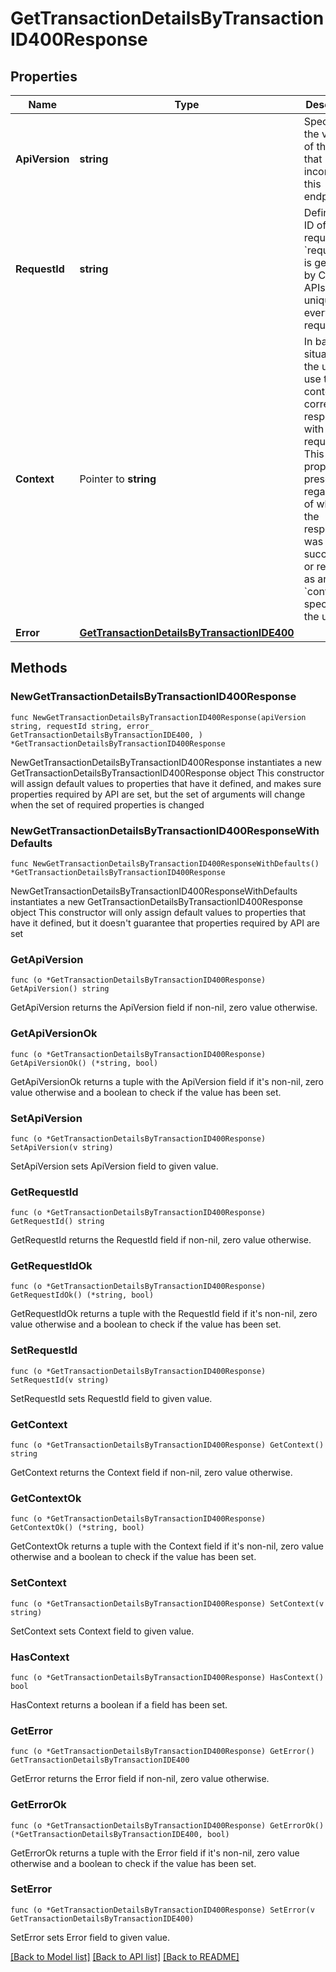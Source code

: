 # GetTransactionDetailsByTransactionID400Response

## Properties

Name | Type | Description | Notes
------------ | ------------- | ------------- | -------------
**ApiVersion** | **string** | Specifies the version of the API that incorporates this endpoint. | 
**RequestId** | **string** | Defines the ID of the request. The &#x60;requestId&#x60; is generated by Crypto APIs and it&#39;s unique for every request. | 
**Context** | Pointer to **string** | In batch situations the user can use the context to correlate responses with requests. This property is present regardless of whether the response was successful or returned as an error. &#x60;context&#x60; is specified by the user. | [optional] 
**Error** | [**GetTransactionDetailsByTransactionIDE400**](GetTransactionDetailsByTransactionIDE400.md) |  | 

## Methods

### NewGetTransactionDetailsByTransactionID400Response

`func NewGetTransactionDetailsByTransactionID400Response(apiVersion string, requestId string, error_ GetTransactionDetailsByTransactionIDE400, ) *GetTransactionDetailsByTransactionID400Response`

NewGetTransactionDetailsByTransactionID400Response instantiates a new GetTransactionDetailsByTransactionID400Response object
This constructor will assign default values to properties that have it defined,
and makes sure properties required by API are set, but the set of arguments
will change when the set of required properties is changed

### NewGetTransactionDetailsByTransactionID400ResponseWithDefaults

`func NewGetTransactionDetailsByTransactionID400ResponseWithDefaults() *GetTransactionDetailsByTransactionID400Response`

NewGetTransactionDetailsByTransactionID400ResponseWithDefaults instantiates a new GetTransactionDetailsByTransactionID400Response object
This constructor will only assign default values to properties that have it defined,
but it doesn't guarantee that properties required by API are set

### GetApiVersion

`func (o *GetTransactionDetailsByTransactionID400Response) GetApiVersion() string`

GetApiVersion returns the ApiVersion field if non-nil, zero value otherwise.

### GetApiVersionOk

`func (o *GetTransactionDetailsByTransactionID400Response) GetApiVersionOk() (*string, bool)`

GetApiVersionOk returns a tuple with the ApiVersion field if it's non-nil, zero value otherwise
and a boolean to check if the value has been set.

### SetApiVersion

`func (o *GetTransactionDetailsByTransactionID400Response) SetApiVersion(v string)`

SetApiVersion sets ApiVersion field to given value.


### GetRequestId

`func (o *GetTransactionDetailsByTransactionID400Response) GetRequestId() string`

GetRequestId returns the RequestId field if non-nil, zero value otherwise.

### GetRequestIdOk

`func (o *GetTransactionDetailsByTransactionID400Response) GetRequestIdOk() (*string, bool)`

GetRequestIdOk returns a tuple with the RequestId field if it's non-nil, zero value otherwise
and a boolean to check if the value has been set.

### SetRequestId

`func (o *GetTransactionDetailsByTransactionID400Response) SetRequestId(v string)`

SetRequestId sets RequestId field to given value.


### GetContext

`func (o *GetTransactionDetailsByTransactionID400Response) GetContext() string`

GetContext returns the Context field if non-nil, zero value otherwise.

### GetContextOk

`func (o *GetTransactionDetailsByTransactionID400Response) GetContextOk() (*string, bool)`

GetContextOk returns a tuple with the Context field if it's non-nil, zero value otherwise
and a boolean to check if the value has been set.

### SetContext

`func (o *GetTransactionDetailsByTransactionID400Response) SetContext(v string)`

SetContext sets Context field to given value.

### HasContext

`func (o *GetTransactionDetailsByTransactionID400Response) HasContext() bool`

HasContext returns a boolean if a field has been set.

### GetError

`func (o *GetTransactionDetailsByTransactionID400Response) GetError() GetTransactionDetailsByTransactionIDE400`

GetError returns the Error field if non-nil, zero value otherwise.

### GetErrorOk

`func (o *GetTransactionDetailsByTransactionID400Response) GetErrorOk() (*GetTransactionDetailsByTransactionIDE400, bool)`

GetErrorOk returns a tuple with the Error field if it's non-nil, zero value otherwise
and a boolean to check if the value has been set.

### SetError

`func (o *GetTransactionDetailsByTransactionID400Response) SetError(v GetTransactionDetailsByTransactionIDE400)`

SetError sets Error field to given value.



[[Back to Model list]](../README.md#documentation-for-models) [[Back to API list]](../README.md#documentation-for-api-endpoints) [[Back to README]](../README.md)



